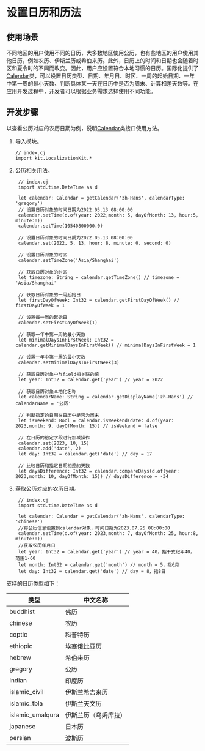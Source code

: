 # 设置日历和历法

## 使用场景

不同地区的用户使用不同的日历，大多数地区使用公历，也有些地区的用户使用其他日历，例如农历、伊斯兰历或希伯来历。此外，日历上的时间和日期也会随着时区和夏令时的不同而改变。因此，用户应设置符合本地习惯的日历。国际化提供了[Calendar](../../../API_Reference/source_zh_cn/apis/LocalizationKit/cj-apis-i18n.md#class-calendar)类，可以设置日历类型、日期、年月日、时区、一周的起始日期、一年中第一周的最小天数、判断具体某一天在日历中是否为周末、计算相差天数等。在应用开发过程中，开发者可以根据业务需求选择使用不同功能。

## 开发步骤

以查看公历对应的农历日期为例，说明[Calendar](../../../API_Reference/source_zh_cn/apis/LocalizationKit/cj-apis-i18n.md#class-calendar)类接口使用方法。

1. 导入模块。

   <!-- compile -->

   ```cangjie
   // index.cj
   import kit.LocalizationKit.*
   ```

2. 公历相关用法。

   <!-- compile -->

   ```cangjie
    // index.cj
    import std.time.DateTime as d

    let calendar: Calendar = getCalendar('zh-Hans', calendarType: 'gregory')
    // 设置日历对象的时间日期为2022.05.13 08:00:00
    calendar.setTime(d.of(year: 2022,month: 5, dayOfMonth: 13, hour:5, minute:0))
    calendar.setTime(10540800000.0)

    // 设置日历对象的时间日期为2022.05.13 08:00:00
    calendar.set(2022, 5, 13, hour: 8, minute: 0, second: 0)

    // 设置日历对象的时区
    calendar.setTimeZone('Asia/Shanghai')

    // 获取日历对象的时区
    let timezone: String = calendar.getTimeZone() // timezone = 'Asia/Shanghai'

    // 获取日历对象的一周起始日
    let firstDayOfWeek: Int32 = calendar.getFirstDayOfWeek() // firstDayOfWeek = 1

    // 设置每一周的起始日
    calendar.setFirstDayOfWeek(1)

    // 获取一年中第一周的最小天数
    let minimalDaysInFirstWeek: Int32 = calendar.getMinimalDaysInFirstWeek() // minimalDaysInFirstWeek = 1

    // 设置一年中第一周的最小天数
    calendar.setMinimalDaysInFirstWeek(3)

    // 获取日历对象中与field相关联的值
    let year: Int32 = calendar.get('year') // year = 2022

    // 获取日历对象本地化名称
    let calendarName: String = calendar.getDisplayName('zh-Hans') // calendarName = '公历'

    // 判断指定的日期在日历中是否为周末
    let isWeekend: Bool = calendar.isWeekend(date: d.of(year: 2023,month: 9, dayOfMonth: 15)) // isWeekend = false

    // 在日历的给定字段进行加减操作
    calendar.set(2023, 10, 15)
    calendar.add('date', 2)
    let day: Int32 = calendar.get('date') // day = 17

    // 比较日历和指定日期相差的天数
    let daysDifference: Int32 = calendar.compareDays(d.of(year: 2023,month: 10, dayOfMonth: 15)) // daysDifference = -34
   ```

3. 获取公历对应的农历日期。

   <!-- compile -->

   ```cangjie
    // index.cj
    import std.time.DateTime as d

    let calendar: Calendar = getCalendar('zh-Hans', calendarType: 'chinese')
    //将公历信息设置到calendar对象，时间日期为2023.07.25 08:00:00
    calendar.setTime(d.of(year: 2023,month: 7, dayOfMonth: 25, hour:8, minute:0))
    //获取农历年月日
    let year: Int32 = calendar.get('year') // year = 40，指干支纪年40，范围1-60
    let month: Int32 = calendar.get('month') // month = 5，指6月
    let day: Int32 = calendar.get('date') // day = 8，指8日
   ```

支持的日历类型如下：

| 类型 | 中文名称 |
| -------- | -------- |
| buddhist | 佛历 |
| chinese | 农历 |
| coptic | 科普特历 |
| ethiopic | 埃塞俄比亚历 |
| hebrew | 希伯来历 |
| gregory | 公历 |
| indian | 印度历 |
| islamic_civil | 伊斯兰希吉来历 |
| islamic_tbla | 伊斯兰天文历 |
| islamic_umalqura | 伊斯兰历（乌姆库拉） |
| japanese | 日本历 |
| persian | 波斯历 |
